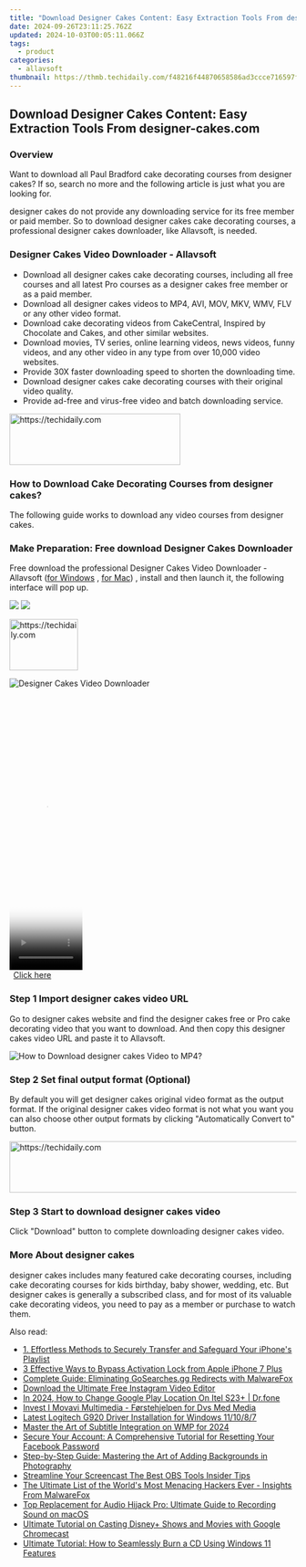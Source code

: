 ```yaml
---
title: "Download Designer Cakes Content: Easy Extraction Tools From designer-cakes.com"
date: 2024-09-26T23:11:25.762Z
updated: 2024-10-03T00:05:11.066Z
tags:
  - product
categories:
  - allavsoft
thumbnail: https://thmb.techidaily.com/f48216f44870658586ad3ccce716597fb01e77f0820fb3295ce715c935d7c91e.jpg
---
```


## Download Designer Cakes Content: Easy Extraction Tools From designer-cakes.com

### Overview

Want to download all Paul Bradford cake decorating courses from designer cakes? If so, search no more and the following article is just what you are looking for.

designer cakes do not provide any downloading service for its free member or paid member. So to download designer cakes cake decorating courses, a professional designer cakes downloader, like Allavsoft, is needed.

### Designer Cakes Video Downloader - Allavsoft

* Download all designer cakes cake decorating courses, including all free courses and all latest Pro courses as a designer cakes free member or as a paid member.
* Download all designer cakes videos to MP4, AVI, MOV, MKV, WMV, FLV or any other video format.
* Download cake decorating videos from CakeCentral, Inspired by Chocolate and Cakes, and other similar websites.
* Download movies, TV series, online learning videos, news videos, funny videos, and any other video in any type from over 10,000 video websites.
* Provide 30X faster downloading speed to shorten the downloading time.
* Download designer cakes cake decorating courses with their original video quality.
* Provide ad-free and virus-free video and batch downloading service.

<!-- affiliate ads begin -->
<a href="https://aligracehair.sjv.io/c/5597632/1925484/19272" target="_top" id="1925484">
  <img src="//a.impactradius-go.com/display-ad/19272-1925484" border="0" alt="https://techidaily.com" width="300" height="90"/>
</a>
<img height="0" width="0" src="https://aligracehair.sjv.io/i/5597632/1925484/19272" style="position:absolute;visibility:hidden;" border="0" />
<!-- affiliate ads end -->

### How to Download Cake Decorating Courses from designer cakes?

The following guide works to download any video courses from designer cakes.

### Make Preparation: Free download Designer Cakes Downloader

Free download the professional Designer Cakes Video Downloader - Allavsoft ([for Windows](https://tools.techidaily.com/allavsoft/products/) , [for Mac](https://tools.techidaily.com/allavsoft/products/)) , install and then launch it, the following interface will pop up.

[![](https://www.allavsoft.com/how-to/../images/how-to/free-download-win.jpg)](https://tools.techidaily.com/allavsoft/products/) [![](https://www.allavsoft.com/how-to/../images/how-to/free-download-mac.jpg)](https://tools.techidaily.com/allavsoft/products/)

<!-- affiliate ads begin -->
<a href="https://aligracehair.sjv.io/c/5597632/2135407/19272" target="_top" id="2135407">
  <img src="//a.impactradius-go.com/display-ad/19272-2135407" border="0" alt="https://techidaily.com" width="120" height="90"/>
</a>
<img height="0" width="0" src="https://aligracehair.sjv.io/i/5597632/2135407/19272" style="position:absolute;visibility:hidden;" border="0" />
<!-- affiliate ads end -->

![Designer Cakes Video Downloader](https://www.allavsoft.com/how-to/../images/allavsoft/screen-shot-600.jpg)

<!-- affiliate ads begin -->
<span id="1975555">
					<video width="128" height="480" style="cursor:pointer"
           poster="//a.impactradius-go.com/display-clicktoplayimage/1975555.png"
           onclick="if(!this.playClicked){this.play();this.setAttribute('controls',true);this.playClicked=true;}">
	   <source src="//a.impactradius-go.com/display-ad/22993-1975555">
	   <img src="//a.impactradius-go.com/display-clicktoplayimage/1975555.png" style="border: none; height: 100%; width: 100%; object-fit: contain">
	</video>
	<div style="width:80px;text-align:center"><a href="javascript:window.open(decodeURIComponent('https%3A%2F%2Fhomestyler.sjv.io%2Fc%2F5597632%2F1975555%2F22993'), '_blank');void(0);">Click here</a></div>
</span>
<img height="0" width="0" src="https://imp.pxf.io/i/5597632/1975555/22993" style="position:absolute;visibility:hidden;" border="0" />
<!-- affiliate ads end -->

### Step 1 Import designer cakes video URL

Go to designer cakes website and find the designer cakes free or Pro cake decorating video that you want to download. And then copy this designer cakes video URL and paste it to Allavsoft.

![How to Download designer cakes Video to MP4?](https://www.allavsoft.com/how-to/../images/how-to/download-rtmp-video/download-rtmp-video.jpg)

### Step 2 Set final output format (Optional)

By default you will get designer cakes original video format as the output format. If the original designer cakes video format is not what you want you can also choose other output formats by clicking "Automatically Convert to" button.

<!-- affiliate ads begin -->
<a href="https://arkmc.pxf.io/c/5597632/352555/5172" target="_top" id="352555">
  <img src="//a.impactradius-go.com/display-ad/5172-352555" border="0" alt="https://techidaily.com" width="720" height="90"/>
</a>
<img height="0" width="0" src="https://arkmc.pxf.io/i/5597632/352555/5172" style="position:absolute;visibility:hidden;" border="0" />
<!-- affiliate ads end -->

### Step 3 Start to download designer cakes video

Click "Download" button to complete downloading designer cakes video.

### More About designer cakes

designer cakes includes many featured cake decorating courses, including cake decorating courses for kids birthday, baby shower, wedding, etc. But designer cakes is generally a subscribed class, and for most of its valuable cake decorating videos, you need to pay as a member or purchase to watch them.

<ins class="adsbygoogle"
     style="display:block"
     data-ad-format="autorelaxed"
     data-ad-client="ca-pub-7571918770474297"
     data-ad-slot="1223367746"></ins>

<ins class="adsbygoogle"
     style="display:block"
     data-ad-client="ca-pub-7571918770474297"
     data-ad-slot="8358498916"
     data-ad-format="auto"
     data-full-width-responsive="true"></ins>

<span class="atpl-alsoreadstyle">Also read:</span>
<div><ul>
<li><a href="https://discover-forum.techidaily.com/1-effortless-methods-to-securely-transfer-and-safeguard-your-iphones-playlist/"><u>1. Effortless Methods to Securely Transfer and Safeguard Your iPhone's Playlist</u></a></li>
<li><a href="https://activate-lock.techidaily.com/3-effective-ways-to-bypass-activation-lock-from-apple-iphone-7-plus-by-drfone-ios/"><u>3 Effective Ways to Bypass Activation Lock from Apple iPhone 7 Plus</u></a></li>
<li><a href="https://discover-forum.techidaily.com/complete-guide-eliminating-gosearchesgg-redirects-with-malwarefox/"><u>Complete Guide: Eliminating GoSearches.gg Redirects with MalwareFox</u></a></li>
<li><a href="https://discover-forum.techidaily.com/download-the-ultimate-free-instagram-video-editor/"><u>Download the Ultimate Free Instagram Video Editor</u></a></li>
<li><a href="https://review-topics.techidaily.com/in-2024-how-to-change-google-play-location-on-itel-s23plus-drfone-by-drfone-virtual-android/"><u>In 2024, How to Change Google Play Location On Itel S23+ | Dr.fone</u></a></li>
<li><a href="https://some-tips.techidaily.com/invest-i-movavi-multimedia-forstehjelpen-for-dvs-med-media/"><u>Invest I Movavi Multimedia - Førstehjelpen for Dvs Med Media</u></a></li>
<li><a href="https://win-amazing.techidaily.com/latest-logitech-g920-driver-installation-for-windows-111087/"><u>Latest Logitech G920 Driver Installation for Windows 11/10/8/7</u></a></li>
<li><a href="https://extra-approaches.techidaily.com/master-the-art-of-subtitle-integration-on-wmp-for-2024/"><u>Master the Art of Subtitle Integration on WMP for 2024</u></a></li>
<li><a href="https://techtrends.techidaily.com/secure-your-account-a-comprehensive-tutorial-for-resetting-your-facebook-password/"><u>Secure Your Account: A Comprehensive Tutorial for Resetting Your Facebook Password</u></a></li>
<li><a href="https://discover-forum.techidaily.com/step-by-step-guide-mastering-the-art-of-adding-backgrounds-in-photography/"><u>Step-by-Step Guide: Mastering the Art of Adding Backgrounds in Photography</u></a></li>
<li><a href="https://screen-capture.techidaily.com/streamline-your-screencast-the-best-obs-tools-insider-tips/"><u>Streamline Your Screencast The Best OBS Tools Insider Tips</u></a></li>
<li><a href="https://discover-forum.techidaily.com/the-ultimate-list-of-the-worlds-most-menacing-hackers-ever-insights-from-malwarefox/"><u>The Ultimate List of the World's Most Menacing Hackers Ever - Insights From MalwareFox</u></a></li>
<li><a href="https://discover-forum.techidaily.com/top-replacement-for-audio-hijack-pro-ultimate-guide-to-recording-sound-on-macos/"><u>Top Replacement for Audio Hijack Pro: Ultimate Guide to Recording Sound on macOS</u></a></li>
<li><a href="https://tech-recovery.techidaily.com/ultimate-tutorial-on-casting-disneyplus-shows-and-movies-with-google-chromecast/"><u>Ultimate Tutorial on Casting Disney+ Shows and Movies with Google Chromecast</u></a></li>
<li><a href="https://discover-forum.techidaily.com/ultimate-tutorial-how-to-seamlessly-burn-a-cd-using-windows-11-features/"><u>Ultimate Tutorial: How to Seamlessly Burn a CD Using Windows 11 Features</u></a></li>
</ul></div>

